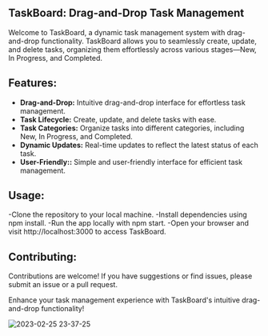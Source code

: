 ## TaskBoard: Drag-and-Drop Task Management

Welcome to TaskBoard, a dynamic task management system with drag-and-drop functionality. TaskBoard allows you to seamlessly create, update, and delete tasks, organizing them effortlessly across various stages—New, In Progress, and Completed.

## Features:
- **Drag-and-Drop:** Intuitive drag-and-drop interface for effortless task management.
- **Task Lifecycle:** Create, update, and delete tasks with ease.
- **Task Categories:** Organize tasks into different categories, including New, In Progress, and Completed.
- **Dynamic Updates:** Real-time updates to reflect the latest status of each task.
- **User-Friendly::** Simple and user-friendly interface for efficient task management.


## Usage:
-Clone the repository to your local machine.
-Install dependencies using npm install.
-Run the app locally with npm start.
-Open your browser and visit http://localhost:3000 to access TaskBoard.


## Contributing:
Contributions are welcome! If you have suggestions or find issues, please submit an issue or a pull request.

Enhance your task management experience with TaskBoard's intuitive drag-and-drop functionality!

![2023-02-25 23-37-25](https://user-images.githubusercontent.com/81604941/221392665-6a6ec3bb-6842-4da8-a60e-1021bb09f920.gif)
